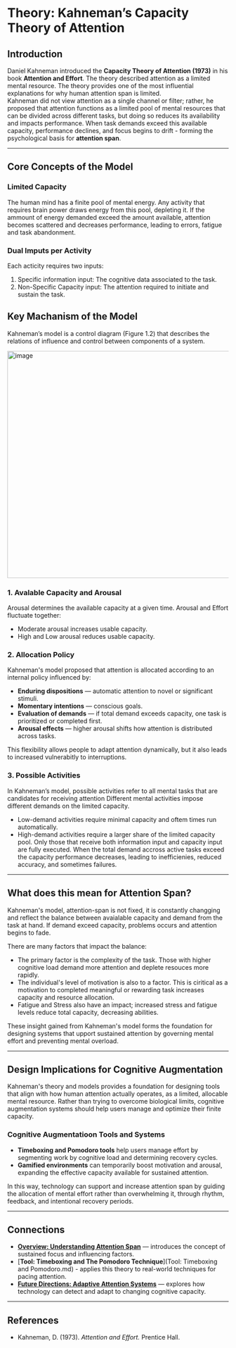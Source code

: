 # Theory: Kahneman’s Capacity Theory of Attention

## Introduction
Daniel Kahneman introduced the **Capacity Theory of Attention (1973)** in his book **Attention and Effort**. The theory described attention as a limited mental resource. The theory provides one of the most influential explanations for why human attention span is limited.  
Kahneman did not view attention as a single channel or filter; rather, he proposed that attention functions as a limited pool of mental resources that can be divided across different tasks, but doing so reduces its availability and impacts performance.
When task demands exceed this available capacity, performance declines, and focus begins to drift - forming the psychological basis for **attention span**.

---

## Core Concepts of the Model

### Limited Capacity
The human mind has a finite pool of mental energy.
Any activity that requires brain power draws energy from this pool, depleting it.
If the ammount of energy demanded exceed the amount available, attention becomes scattered and decreases performance, leading to errors, fatigue and task abandonment.

### Dual Imputs per Activity
Each acticity requires two inputs: 
  1. Specific information input: The cognitive data associated to the task.
  2. Non-Specific Capacity input: The attention required to initiate and sustain the task.


## Key Machanism of the Model
Kahneman’s model is a control diagram (Figure 1.2) that describes the relations of influence and control between components of a system.

<img width="586" height="516" alt="image" src="https://github.com/user-attachments/assets/ff942e31-4561-4d74-b4a3-f1041f9481c2" />

### 1. Avalable Capacity and Arousal
Arousal determines the available capacity at a given time.
Arousal and Effort fluctuate together:
  - Moderate arousal increases usable capacity.
  - High and Low arousal reduces usable capacity.

### 2. Allocation Policy
Kahneman's model proposed that attention is allocated according to an internal policy influenced by:
- **Enduring dispositions** — automatic attention to novel or significant stimuli. 
- **Momentary intentions** — conscious goals.  
- **Evaluation of demands** — if total demand exceeds capacity, one task is prioritized or completed first.  
- **Arousal effects** — higher arousal shifts how attention is distributed across tasks.

This flexibility allows people to adapt attention dynamically, but it also leads to increased vulnerabitly to interruptions.

### 3. Possible Activities
In Kahneman’s model, possible activities refer to all mental tasks that are candidates for receiving attention
Different mental activities impose different demands on the limited capacity.
  - Low-demand activities require minimal capacity and oftem times run automatically.
  - High-demand activities require a larger share of the limited capacity pool.
Only those that receive both information input and capacity input are fully executed. 
When the total demand accross active tasks exceed the capacity performance decreases, leading to inefficienies, reduced accuracy, and sometimes failures.
---

## What does this mean for Attention Span?
Kahneman's model, attention-span is not fixed, it is constantly changging and reflect the balance between avaialable capacity and demand from the task at hand. If demand exceed capacity, problems occurs and attention begins to fade.

There are many factors that impact the balance:
- The primary factor is the complexity of the task. Those with higher cognitive load demand more attention and deplete resouces more rapidly.
- The individual's level of motivation is also to a factor. This is ciritical as a motivation to completed meaningful or rewarding task increases capacity and resource allocation.
- Fatigue and Stress also have an impact; increased stress and fatigue levels reduce total capacity, decreasing abilities.

These insight gained from Kahneman's model forms the foundation for designing systems that upport sustained attention by governing mental effort and preventing mental overload.

---

## Design Implications for Cognitive Augmentation
Kahneman's theory and models provides a foundation for designing tools that align with how human attention actually operates, as a limited, allocable mental resource. Rather than trying to overcome biological limits, cognitive augmentation systems should help users manage and optimize their finite capacity.

### Cognitive Augmentatioon Tools and Systems
- **Timeboxing and Pomodoro tools** help users manage effort by segmenting work by cognitive load and determining recovery cycles.  
- **Gamified environments** can temporarily boost motivation and arousal, expanding the effective capacity available for sustained attention.

In this way, technology can support and increase attention span by guiding the allocation of mental effort rather than overwhelming it, through rhythm, feedback, and intentional recovery periods.

---

## Connections
- [**Overview: Understanding Attention Span**](Overview.md) — introduces the concept of sustained focus and influencing factors.  
- [**Tool: Timeboxing and The Pomodoro Technique**](Tool: Timeboxing and Pomodoro.md) - applies this theory to real-world techniques for pacing attention.  
- [**Future Directions: Adaptive Attention Systems**](Future_Directions.md) — explores how technology can detect and adapt to changing cognitive capacity.

---

## References
- Kahneman, D. (1973). *Attention and Effort.* Prentice Hall.

